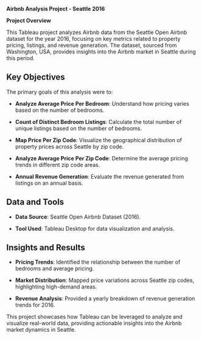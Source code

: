 **Airbnb Analysis Project - Seattle 2016**

**Project Overview**

This Tableau project analyzes Airbnb data from the Seattle Open Airbnb dataset for the year 2016, focusing on key metrics related to property pricing, listings, and revenue generation. The dataset, sourced from Washington, USA, provides insights into the Airbnb market in Seattle during this period.

## Key Objectives  

The primary goals of this analysis were to:  

- **Analyze Average Price Per Bedroom**: Understand how pricing varies based on the number of bedrooms.  

- **Count of Distinct Bedroom Listings**: Calculate the total number of unique listings based on the number of bedrooms.  

- **Map Price Per Zip Code**: Visualize the geographical distribution of property prices across Seattle by zip code.  

- **Analyze Average Price Per Zip Code**: Determine the average pricing trends in different zip code areas.  

- **Annual Revenue Generation**: Evaluate the revenue generated from listings on an annual basis.

## Data and Tools  

- **Data Source**: Seattle Open Airbnb Dataset (2016).  

- **Tool Used**: Tableau Desktop for data visualization and analysis.  

## Insights and Results  

- **Pricing Trends**: Identified the relationship between the number of bedrooms and average pricing.  

- **Market Distribution**: Mapped price variations across Seattle zip codes, highlighting high-demand areas.  

- **Revenue Analysis**: Provided a yearly breakdown of revenue generation trends for 2016.

This project showcases how Tableau can be leveraged to analyze and visualize real-world data, providing actionable insights into the Airbnb market dynamics in Seattle.
